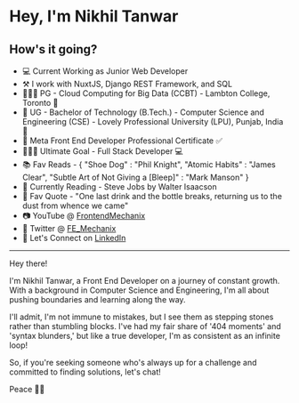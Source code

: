 

<h1> Hey, I'm Nikhil Tanwar </h1>
<h2>How's it going? </h2>  

- 💻 Current Working as Junior Web Developer
- ⚒️ I work with NuxtJS, Django REST Framework, and SQL
- 👨🏼‍🎓 PG - Cloud Computing for Big Data (CCBT) - Lambton College, Toronto 🍁
- 📕 UG - Bachelor of Technology (B.Tech.) - Computer Science and Engineering (CSE) - Lovely Professional University (LPU), Punjab, India 🪷
- 📃 Meta Front End Developer Professional Certificate ✅
- 👨🏼‍💻 Ultimate Goal - Full Stack Developer 💻
- 📚 Fav Reads - {
    "Shoe Dog" : "Phil Knight",
    "Atomic Habits" : "James Clear", 
    "Subtle Art of Not Giving a [Bleep]" : "Mark Manson"
}
- 📖 Currently Reading - Steve Jobs by Walter Isaacson
- 📜 Fav Quote - "One last drink and the bottle breaks, returning us to the dust from whence we came"
- 📷 YouTube @ <a href="https://www.youtube.com/@frontendmechanix" target = "_blank" >FrontendMechanix</a>
- 🐤 Twitter @ <a href="https://twitter.com/FE_Mechanix" target = "_blank" >FE_Mechanix</a>
- 💼 Let's Connect on <a href="https://www.linkedin.com/in/nikhil-tanwar-76b247128/">LinkedIn</a>
<hr />

<p>
Hey there!

I'm Nikhil Tanwar, a Front End Developer on a journey of constant growth. With a background in Computer Science and Engineering, I'm all about pushing boundaries and learning along the way.

I'll admit, I'm not immune to mistakes, but I see them as stepping stones rather than stumbling blocks. I've had my fair share of '404 moments' and 'syntax blunders,' but like a true developer, I'm as consistent as an infinite loop! 

So, if you're seeking someone who's always up for a challenge and committed to finding solutions, let's chat!

Peace ✌🏼
</p>
<!--
**NikNT/NikNT** is a ✨ _special_ ✨ repository because its `README.md` (this file) appears on your GitHub profile.

Here are some ideas to get you started:

- 🔭 I’m currently working on ...
- 🌱 I’m currently learning ...
- 👯 I’m looking to collaborate on ...
- 🤔 I’m looking for help with ...
- 💬 Ask me about ...
- 📫 How to reach me: ...
- 😄 Pronouns: ...
- ⚡ Fun fact: ...

[![@niktan's Holopin board](https://holopin.io/api/user/board?user=niktan)](https://holopin.io/@niktan)
-->
